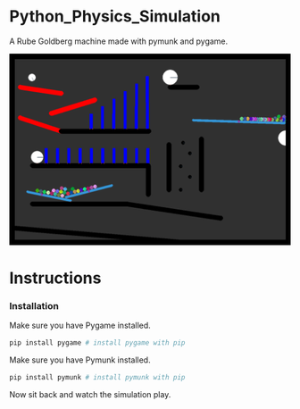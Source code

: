 # Python_Physics_Simulation
A Rube Goldberg machine made with pymunk and pygame.

<img src="README.assets\simulation.png">

# Instructions
### Installation
Make sure you have Pygame installed.
```python
pip install pygame # install pygame with pip
```
Make sure you have Pymunk installed.
```python
pip install pymunk # install pymunk with pip
```
Now sit back and watch the simulation play.
